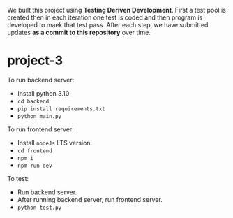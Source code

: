 We built this project using **Testing Deriven Development**. First a test pool is created then in each iteration one test is coded and then program is developed to maek that test pass. After each step, we have submitted updates **as a commit to this repository** over time.

# project-3

To run backend server:
- Install python 3.10
- `cd backend`
- `pip install requirements.txt`
- `python main.py`

To run frontend server:
- Install `nodeJs` LTS version.
- `cd frontend`
- `npm i`
- `npm run dev`

To test:
- Run backend server.
- After running backend server, run frontend server.
- `python test.py`
